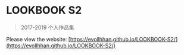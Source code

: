 # LOOKBOOK S2

> 2017-2019 个人作品集

Please view the website: [https://evollhhan.github.io/LOOKBOOK-S2/](https://evollhhan.github.io/LOOKBOOK-S2/)
